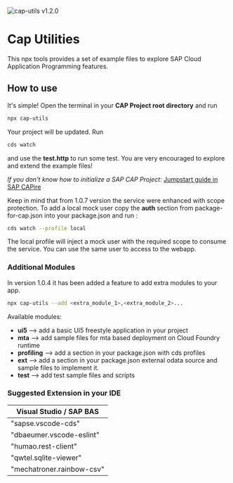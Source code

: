 ![cap-utils v1.2.0](https://img.shields.io/badge/cap%20utils-v1.2.0-green)

# Cap Utilities
This npx tools provides a set of example files to explore SAP Cloud Application Programming features.

## How to use
It's simple! Open the terminal in your **CAP Project root directory** and run 
```sh
npx cap-utils
```

Your project will be updated. Run
```sh
cds watch 
```
and use the **test.http** to run some test. You are very encouraged to explore and extend the example files!

*If you don't know how to initialize a SAP CAP Project:* [Jumpstart guide in SAP CAPire](https://cap.cloud.sap/docs/get-started/in-a-nutshell#jumpstart)

Keep in mind that from 1.0.7 version the service were enhanced with scope protection.
To add a local mock user copy the **auth** section from package-for-cap.json into your package.json and run : 
```sh
cds watch --profile local
```
The local profile will inject a mock user with the required scope to consume the service. You can use the same user to access to the webapp.



### Additional Modules
In version 1.0.4 it has been added a feature to add extra modules to your app.
```sh
npx cap-utils --add <extra_module_1>,<extra_module_2>...
```

Available modules:
  - **ui5**        --> add a basic UI5 freestyle application in your project
  - **mta**        --> add sample files for mta based deployment on Cloud Foundry runtime
  - **profiling**  --> add a section in your package.json with cds profiles
  - **ext**        --> add a section in your package.json external odata source and sample files to implement it.
  - **test**        --> add test sample files and scripts


### Suggested Extension in your IDE
|  Visual Studio / SAP BAS   |
| -------------------------- |
| "sapse.vscode-cds"         |
| "dbaeumer.vscode-eslint"   |
| "humao.rest-client"        |
| "qwtel.sqlite-viewer"      |
| "mechatroner.rainbow-csv"  |
